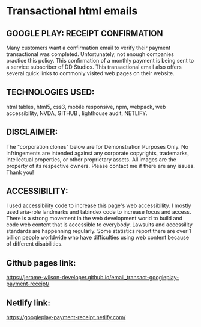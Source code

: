 # Transactional html emails

## GOOGLE PLAY: RECEIPT CONFIRMATION
Many customers want a confirmation email to verify their payment transactional was completed. Unfortunately, not enough companies practice this policy. This confirmation of a monthly payment is being sent to a service subscriber of DD Studios. This transactional email also offers several quick links to commonly visited web pages on their website. 

## TECHNOLOGIES USED:
html tables, html5, css3, mobile responsive, npm, webpack, web accessibility, NVDA, GITHUB , lighthouse audit, NETLIFY.

## DISCLAIMER:
The "corporation clones" below are for Demonstration Purposes Only. No infringements are intended against any corporate copyrights, trademarks, intellectual properties, or other proprietary assets. All images are the property of its respective owners. Please contact me if there are any issues. Thank you!

## ACCESSIBILITY:
I used accessibility code to increase this page's web accessibility. I mostly used aria-role landmarks and tabindex code to increase focus and access. There is a strong movement in the web development world to build and code web content that is accessible to everybody. Lawsuits and accessility standards are happenning regularly. Some statistics report there are over 1 billion people worldwide who have difficulties using web content because of different disabilities.

## Github pages link:
https://jerome-wilson-developer.github.io/email_transact-googleplay-payment-receipt/

## Netlify link:
https://googleplay-payment-receipt.netlify.com/

